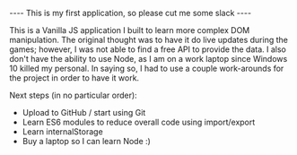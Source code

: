 ---- This is my first application, so please cut me some slack ----

This is a Vanilla JS application I built to learn more complex DOM manipulation.  The original thought was to have it do live updates during the games; however, I was not able to find a free API to provide the data.  I also don't have the ability to use Node, as I am on a work laptop since Windows 10 killed my personal.  In saying so, I had to use a couple work-arounds for the project in order to have it work.

Next steps (in no particular order):
  - Upload to GitHub / start using Git
  - Learn ES6 modules to reduce overall code using import/export
  - Learn internalStorage
  - Buy a laptop so I can learn Node :)
